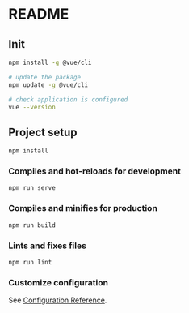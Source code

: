 # README

## Init

```bash
npm install -g @vue/cli

# update the package
npm update -g @vue/cli

# check application is configured
vue --version
```

## Project setup

```
npm install
```

### Compiles and hot-reloads for development

```
npm run serve
```

### Compiles and minifies for production

```
npm run build
```

### Lints and fixes files

```
npm run lint
```

### Customize configuration

See [Configuration Reference](https://cli.vuejs.org/config/).
